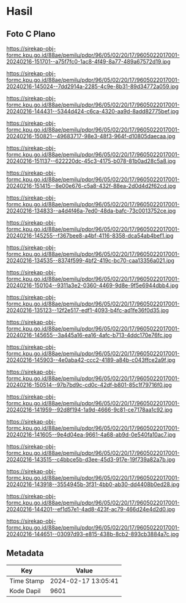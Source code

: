 # Hasil

## Foto C Plano

https://sirekap-obj-formc.kpu.go.id/88ae/pemilu/pdpr/96/05/02/20/17/9605022017001-20240216-151701--a75f7fc0-1ac8-4f49-8a77-489a67572d19.jpg

https://sirekap-obj-formc.kpu.go.id/88ae/pemilu/pdpr/96/05/02/20/17/9605022017001-20240216-145024--7dd2914a-2285-4c9e-8b31-89d34772a059.jpg

https://sirekap-obj-formc.kpu.go.id/88ae/pemilu/pdpr/96/05/02/20/17/9605022017001-20240216-144431--5344d424-c6ca-4320-aa9d-8add82775bef.jpg

https://sirekap-obj-formc.kpu.go.id/88ae/pemilu/pdpr/96/05/02/20/17/9605022017001-20240216-150821--49683717-98e3-48f3-964f-d10805daecaa.jpg

https://sirekap-obj-formc.kpu.go.id/88ae/pemilu/pdpr/96/05/02/20/17/9605022017001-20240216-151137--622220dc-45c3-4175-b078-81b0ad28c5a8.jpg

https://sirekap-obj-formc.kpu.go.id/88ae/pemilu/pdpr/96/05/02/20/17/9605022017001-20240216-151415--8e00e676-c5a8-432f-88ea-2d0d4d2f62cd.jpg

https://sirekap-obj-formc.kpu.go.id/88ae/pemilu/pdpr/96/05/02/20/17/9605022017001-20240216-134833--a4d4f46a-7ed0-48da-bafc-73c0013752ce.jpg

https://sirekap-obj-formc.kpu.go.id/88ae/pemilu/pdpr/96/05/02/20/17/9605022017001-20240216-145255--f367bee8-a4bf-4116-8358-dca54ab4bef1.jpg

https://sirekap-obj-formc.kpu.go.id/88ae/pemilu/pdpr/96/05/02/20/17/9605022017001-20240216-134535--8374f599-4bf2-419c-bc70-caa13356a021.jpg

https://sirekap-obj-formc.kpu.go.id/88ae/pemilu/pdpr/96/05/02/20/17/9605022017001-20240216-150104--9311a3e2-0360-4469-9d8e-9f5e6944dbb4.jpg

https://sirekap-obj-formc.kpu.go.id/88ae/pemilu/pdpr/96/05/02/20/17/9605022017001-20240216-135123--12f2e517-edf1-4093-b4fc-ad1fe36f0d35.jpg

https://sirekap-obj-formc.kpu.go.id/88ae/pemilu/pdpr/96/05/02/20/17/9605022017001-20240216-145655--3a445a16-ea16-4afc-b713-4ddc170e76fc.jpg

https://sirekap-obj-formc.kpu.go.id/88ae/pemilu/pdpr/96/05/02/20/17/9605022017001-20240216-145903--4e0aba42-ccc2-4189-a84b-c043ffce2a9f.jpg

https://sirekap-obj-formc.kpu.go.id/88ae/pemilu/pdpr/96/05/02/20/17/9605022017001-20240216-150514--97b7bd9c-cd0c-42df-b801-85c1f79716f0.jpg

https://sirekap-obj-formc.kpu.go.id/88ae/pemilu/pdpr/96/05/02/20/17/9605022017001-20240216-141959--92d8f194-1a9d-4666-9c81-ce7178aa1c92.jpg

https://sirekap-obj-formc.kpu.go.id/88ae/pemilu/pdpr/96/05/02/20/17/9605022017001-20240216-141605--9e4d04ea-9661-4a68-ab9d-0e540fa10ac7.jpg

https://sirekap-obj-formc.kpu.go.id/88ae/pemilu/pdpr/96/05/02/20/17/9605022017001-20240216-143515--c4bbce5b-d3ee-45d3-917e-19f739a82a7b.jpg

https://sirekap-obj-formc.kpu.go.id/88ae/pemilu/pdpr/96/05/02/20/17/9605022017001-20240216-143918--3554945b-3f31-4bb0-ab30-dd4408b0ed28.jpg

https://sirekap-obj-formc.kpu.go.id/88ae/pemilu/pdpr/96/05/02/20/17/9605022017001-20240216-144201--ef1d57e1-4ad8-423f-ac79-466d24e4d2d0.jpg

https://sirekap-obj-formc.kpu.go.id/88ae/pemilu/pdpr/96/05/02/20/17/9605022017001-20240216-144651--03097d93-e815-438b-8cb2-893cb3884a7c.jpg


## Metadata

| Key        | Value               |
| ---------- | ------------------- |
| Time Stamp | 2024-02-17 13:05:41 |
| Kode Dapil | 9601                |



